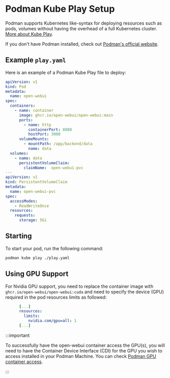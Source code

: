 # Podman Kube Play Setup

Podman supports Kubernetes like-syntax for deploying resources such as pods, volumes without having the overhead of a full Kubernetes cluster. [More about Kube Play](https://docs.podman.io/en/latest/markdown/podman-kube-play.1.html).

If you don't have Podman installed, check out [Podman's official website](https://podman.io/docs/installation).

## Example `play.yaml`

Here is an example of a Podman Kube Play file to deploy:

```yaml
apiVersion: v1
kind: Pod
metadata:
  name: open-webui
spec:
  containers:
    - name: container
      image: ghcr.io/open-webui/open-webui:main
      ports:
        - name: http
          containerPort: 8080
          hostPort: 3000
      volumeMounts:
        - mountPath: /app/backend/data
          name: data
  volumes:
    - name: data
      persistentVolumeClaim:
        claimName:  open-webui-pvc
---
apiVersion: v1
kind: PersistentVolumeClaim
metadata:
  name: open-webui-pvc
spec:
  accessModes:
    - ReadWriteOnce
  resources:
    requests:
      storage: 5Gi
```

## Starting

To start your pod, run the following command:

```bash
podman kube play ./play.yaml
```

## Using GPU Support

For Nvidia GPU support, you need to replace the container image with `ghcr.io/open-webui/open-webui:cuda` and need to specify the device (GPU) required in the pod resources limits as followed:

```yaml
      [...]
      resources:
        limits:
          nvidia.com/gpu=all: 1
      [...]
```

:::important

To successfully have the open-webui container access the GPU(s),
you will need to have the Container Device Interface (CDI) for the GPU you wish to access installed in your Podman Machine. You can check [Podman GPU container access](https://podman-desktop.io/docs/podman/gpu).

:::
